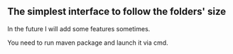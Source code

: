 ## The simplest interface to follow the folders' size

In the future I will add some features sometimes.

You need to run maven package and launch it via cmd.
